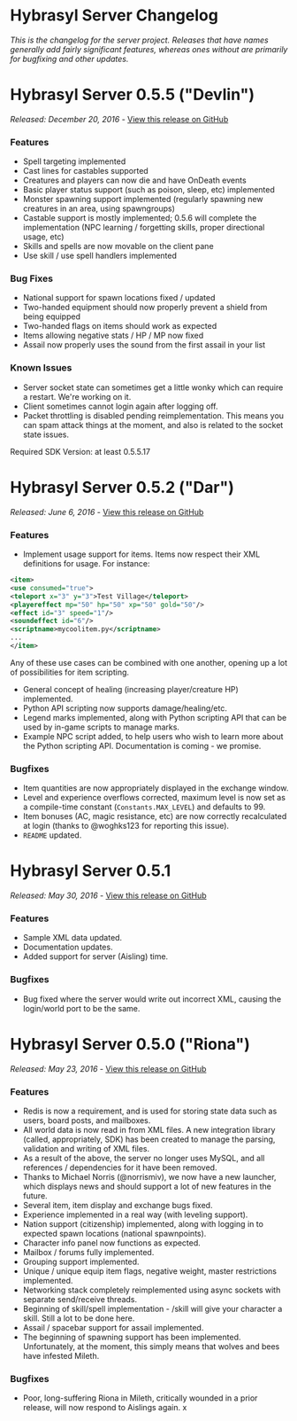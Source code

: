 # Hybrasyl Server Changelog

*This is the changelog for the server project. Releases that have names
 generally add fairly significant features, whereas ones without are primarily
 for bugfixing and other updates.*

# Hybrasyl Server 0.5.5 ("Devlin")

*Released: December 20, 2016* - [View this release on GitHub](https://github.com/hybrasyl/server/releases/tag/0.5.5)

### Features

* Spell targeting implemented
* Cast lines for castables supported
* Creatures and players can now die and have OnDeath events
* Basic player status support (such as poison, sleep, etc) implemented
* Monster spawning support implemented (regularly spawning new creatures in an area, using spawngroups)
* Castable support is mostly implemented; 0.5.6 will complete the implementation (NPC learning / forgetting skills, proper directional usage, etc)
* Skills and spells are now movable on the client pane
* Use skill / use spell handlers implemented

### Bug Fixes

* National support for spawn locations fixed / updated
* Two-handed equipment should now properly prevent a shield from being equipped
* Two-handed flags on items should work as expected
* Items allowing negative stats / HP / MP now fixed
* Assail now properly uses the sound from the first assail in your list

### Known Issues

* Server socket state can sometimes get a little wonky which can require a restart. We're working on it.
* Client sometimes cannot login again after logging off.
* Packet throttling is disabled pending reimplementation. This means you can spam attack things at the moment, and also is related to the socket state issues.

Required SDK Version: at least 0.5.5.17

# Hybrasyl Server 0.5.2 ("Dar")

*Released: June 6, 2016* - [View this release on GitHub](https://github.com/hybrasyl/server/releases/tag/0.5.2)

### Features

* Implement usage support for items. Items now respect their XML definitions
  for usage. For instance:

 ```xml
 <item>
 <use consumed="true">
 <teleport x="3" y="3">Test Village</teleport>
 <playereffect mp="50" hp="50" xp="50" gold="50"/>
 <effect id="3" speed="1"/>
 <soundeffect id="6"/>
 <scriptname>mycoolitem.py</scriptname>
 ...
 </item>
 ```

 Any of these use cases can be combined with one another, opening up a lot of
 possibilities for item scripting.

* General concept of healing (increasing player/creature HP) implemented.
* Python API scripting now supports damage/healing/etc.
* Legend marks implemented, along with Python scripting API that can be used by
  in-game scripts to manage marks.
* Example NPC script added, to help users who wish to learn more about the
  Python scripting API. Documentation is coming - we promise.

### Bugfixes

* Item quantities are now appropriately displayed in the exchange window.
* Level and experience overflows corrected, maximum level is now set as a
  compile-time constant (`Constants.MAX_LEVEL`) and defaults to 99.
* Item bonuses (AC, magic resistance, etc) are now correctly recalculated at
  login (thanks to @woghks123 for reporting this issue).
* `README` updated.

# Hybrasyl Server 0.5.1

*Released: May 30, 2016* - [View this release on GitHub](https://github.com/hybrasyl/server/releases/tag/0.5.1)


### Features

* Sample XML data updated.
* Documentation updates.
* Added support for server (Aisling) time.

### Bugfixes

* Bug fixed where the server would write out incorrect XML, causing the
  login/world port to be the same.

# Hybrasyl Server 0.5.0 ("Riona")

*Released: May 23, 2016* - [View this release on GitHub](https://github.com/hybrasyl/server/releases/tag/0.5.0)


### Features

* Redis is now a requirement, and is used for storing state data such as users,
  board posts, and mailboxes.
* All world data is now read in from XML files. A new integration library
  (called, appropriately, SDK) has been created to manage the parsing,
  validation and writing of XML files.
* As a result of the above, the server no longer uses MySQL, and all references
  / dependencies for it have been removed.
* Thanks to Michael Norris (@norrismiv), we now have a new launcher, which
  displays news and should support a lot of new features in the future.
* Several item, item display and exchange bugs fixed.
* Experience implemented in a real way (with leveling support).
* Nation support (citizenship) implemented, along with logging in to expected
  spawn locations (national spawnpoints).
* Character info panel now functions as expected.
* Mailbox / forums fully implemented.
* Grouping support implemented.
* Unique / unique equip item flags, negative weight, master restrictions
  implemented.
* Networking stack completely reimplemented using async sockets with separate
  send/receive threads.
* Beginning of skill/spell implementation - /skill <skillName> will give your
  character a skill. Still a lot to be done here.
* Assail / spacebar support for assail implemented.
* The beginning of spawning support has been implemented. Unfortunately, at the
  moment, this simply means that wolves and bees have infested Mileth.

### Bugfixes

* Poor, long-suffering Riona in Mileth, critically wounded in a prior release,
  will now respond to Aislings again.
x
